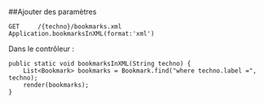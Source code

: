 ##Ajouter des paramètres

	GET 	/{techno}/bookmarks.xml            				Application.bookmarksInXML(format:'xml') 

Dans le contrôleur : 
	
	public static void bookmarksInXML(String techno) {
		List<Bookmark> bookmarks = Bookmark.find("where techno.label =", techno);		
		render(bookmarks);
	}
